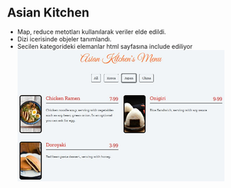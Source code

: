 # Asian Kitchen

- Map, reduce metotları kullanılarak veriler elde edildi. 
- Dizi icerisinde objeler tanımlandı. 
- Secilen kategorideki elemanlar html sayfasına include ediliyor
![plot](asian.JPG)